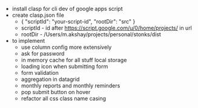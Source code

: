 - install clasp for cli dev of google apps script
- create clasp.json file
  - {
    "scriptId": "your-script-id",
    "rootDir": "src"
    }
  - scriptId - id after  https://script.google.com/u/0/home/projects/ in url
  - rootDir - /Users/m.akshay/projects/personal/stonks/dist
- to implement
  - use column config more extensively
  - ask for password
  - in memory cache for all stuff local storage
  - loading icon when submitting form
  - form validation
  - aggregation in datagrid 
  - monthly reports and monthly reminders
  - pop submit button on hover
  - refactor all css class name casing